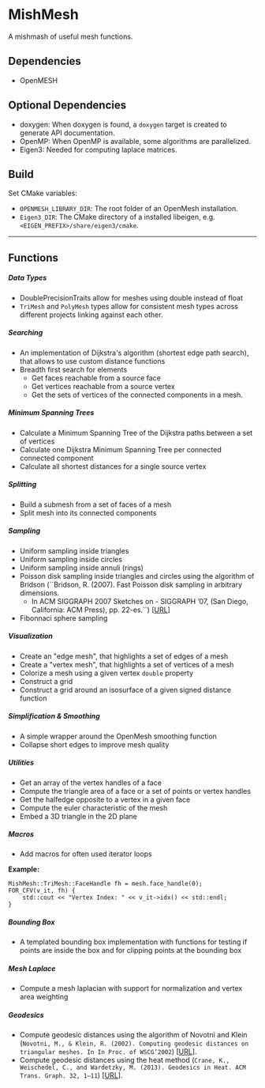 MishMesh
========

A mishmash of useful mesh functions.

Dependencies
------------

- OpenMESH

Optional Dependencies
---------------------

- doxygen: When doxygen is found, a ``doxygen`` target is created to generate API documentation.
- OpenMP: When OpenMP is available, some algorithms are parallelized.
- Eigen3: Needed for computing laplace matrices.

Build
-----

Set CMake variables:
- ``OPENMESH_LIBRARY_DIR``: The root folder of an OpenMesh installation.
- ``Eigen3_DIR``: The CMake directory of a installed libeigen, e.g. ``<EIGEN_PREFIX>/share/eigen3/cmake``.

----------------------------------------------------------------------

Functions
---------

##### Data Types
* DoublePrecisionTraits allow for meshes using double instead of float
* ``TriMesh`` and ``PolyMesh`` types allow for consistent mesh types across different projects linking against each other.

##### Searching
* An implementation of Dijkstra's algorithm (shortest edge path search), that allows to use custom distance functions
* Breadth first search for elements
  * Get faces reachable from a source face
  * Get vertices reachable from a source vertex
  * Get the sets of vertices of the connected components in a mesh.

##### Minimum Spanning Trees
* Calculate a Minimum Spanning Tree of the Dijkstra paths between a set of vertices
* Calculate one Dijkstra Minimum Spanning Tree per connected connected component
* Calculate all shortest distances for a single source vertex

##### Splitting
* Build a submesh from a set of faces of a mesh
* Split mesh into its connected components

##### Sampling
* Uniform sampling inside triangles
* Uniform sampling inside circles
* Uniform sampling inside annuli (rings)
* Poisson disk sampling inside triangles and circles using the algorithm of Bridson (``Bridson, R. (2007). Fast Poisson disk sampling in arbitrary dimensions.
	 * In ACM SIGGRAPH 2007 Sketches on - SIGGRAPH ’07, (San Diego, California: ACM Press), pp. 22-es.``) [[URL](https://www.cs.ubc.ca/~rbridson/docs/bridson-siggraph07-poissondisk.pdf)]
* Fibonnaci sphere sampling

##### Visualization
* Create an "edge mesh", that highlights a set of edges of a mesh
* Create a "vertex mesh", that highlights a set of vertices of a mesh
* Colorize a mesh using a given vertex ``double`` property
* Construct a grid
* Construct a grid around an isosurface of a given signed distance function

##### Simplification & Smoothing
* A simple wrapper around the OpenMesh smoothing function
* Collapse short edges to improve mesh quality

##### Utilities
* Get an array of the vertex handles of a face
* Compute the triangle area of a face or a set of points or vertex handles
* Get the halfedge opposite to a vertex in a given face
* Compute the euler characteristic of the mesh
* Embed a 3D triangle in the 2D plane

##### Macros
* Add macros for often used iterator loops

**Example:**
```
MishMesh::TriMesh::FaceHandle fh = mesh.face_handle(0);
FOR_CFV(v_it, fh) {
    std::cout << "Vertex Index: " << v_it->idx() << std::endl;
}
```

##### Bounding Box
* A templated bounding box implementation with functions for testing if points are inside the box and for clipping points at the bounding box

##### Mesh Laplace
* Compute a mesh laplacian with support for normalization and vertex area weighting

##### Geodesics
* Compute geodesic distances using the algorithm of Novotni and Klein (``Novotni, M., & Klein, R. (2002). Computing geodesic distances on triangular meshes. In In Proc. of WSCG’2002``) [[URL](http://cg.cs.uni-bonn.de/de/publikationen/paper-details/novotni-2002-computing/)].
* Compute geodesic distances using the heat method (``Crane, K., Weischedel, C., and Wardetzky, M. (2013). Geodesics in Heat. ACM Trans. Graph. 32, 1–11``) [[URL](https://dl.acm.org/citation.cfm?id=2516977)].
